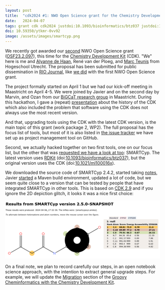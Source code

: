 ```yaml
---
layout: post
title:  "cdk2024 #1: NWO Open Science grant for the Chemistry Development Kit"
date:   2024-04-07
tags: grant cdk cdk2024 justdoi:10.1093/bioinformatics/btz037 justdoi:10.1021/ml100016x
doi: 10.59350/ytkmr-0vv92
image: /assets/images/smartcyp.png
---
```


We recently got awarded our [second](https://chem-bla-ics.blogspot.com/2022/03/bridgedb-nwo-grant-update-1-first-steps.html?q=bridgedb)
NWO Open Science grant ([OSF23.2.097](https://www.nwo.nl/en/projects/osf232097)),
this time for the [Chemistry Development Kit](https://cdk.github.io/) (CDK).
"We" here is me and [Alyanne de Haan](https://orcid.org/0000-0003-0896-0906), René van der Ploeg, and
[Marc Teunis](https://orcid.org/0000-0002-3496-6669) from Hogeschool Utrecht.
The proposal has been submitted for public dissemination in [RIO Journal](https://riojournal.com/), like
[we did](https://chem-bla-ics.blogspot.com/2022/04/bridgedb-nwo-grant-update-2-building-up.html?q=bridgedb)
with the first NWO Open Science grant.

The project formally started on April 1 but we had our kick-off meeting in Maastricht on April 4-5.
We were joined by Javier and on the second day by Marvin, and Ozan from our [BiGCaT research group](https://www.maastrichtuniversity.nl/research/bioinformatics)
in Maastricht. During this hackathon, I gave a (repeat) [presentation](https://zenodo.org/records/6414204)
about the history of the CDK which also included the problem that software using the CDK does not
always use the most recent version.

And that, upgrading tools using the CDK with the latest CDK version, is the main topic of this grant (work package 2, WP2).
The full proposal has the focus list of tools, but most of it is also listed in
[the issue tracker](https://github.com/cdk/nwo-openscience-2024/issues) we have set up as project
management tool on GitHub.

Second, we actually hacked together on two first tools, one on our focus list, but the other that was
[requested we have a look at too](https://github.com/cdk/nwo-openscience-2024/issues/22): SMARTCyp.
The latest version uses [RDKit](https://www.rdkit.org/) (doi:[10.1093/bioinformatics/btz037](https://doi.org/10.1093/bioinformatics/btz037)),
but the original version uses the CDK (doi:[10.1021/ml100016x](https://doi.org/10.1021/ml100016x)).

We downloaded the source code of SMARTCyp 2.4.2, started taking [notes](https://github.com/cdk/nwo-openscience-2024/blob/main/monitoring/smartcyp.md),
Javier [started](https://github.com/cdk/smartcyp) a Maven build environment, updated a lot of code, but we seem quite close to a version that can be tested by
people that have integrated SMARTCyp in other tools. This is based on [CDK 2.9](https://github.com/cdk/cdk/releases/tag/cdk-2.9)
and if you ignore the 2D depiction glitch, it looks it was a nice first choice:

![](/assets/images/smartcyp.png)

On a final note, we plan to record carefully our steps, in an open notebook science approach, with
the intention to extract general upgrade steps. For example, we will update the
[Migration](https://egonw.github.io/cdkbook/migration.html) section of the
[Groovy Cheminformatics with the Chemistry Development Kit](https://egonw.github.io/cdkbook/).

